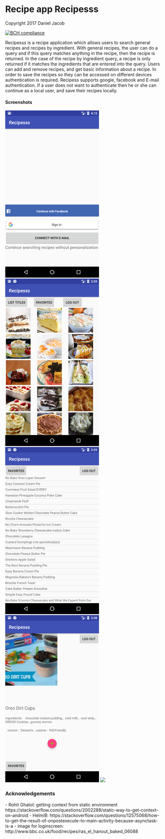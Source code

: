 <h1>Recipe app Recipesss</h1>

Copyright 2017 Daniel Jacob

[![BCH compliance](https://bettercodehub.com/edge/badge/us3rna/Recipes?branch=master)](https://bettercodehub.com/)


<p align="center">
  
  Recipesss is a recipe application which allows users to search general recipes and recipes by ingredient. With general recipes, the user can do a query and if this query matches anything in the recipe, then the recipe is returned. In the case of the recipe by ingredient query, a recipe is only returned if it matches the ingredients that are entered into the query. Users can add and remove recipes, and get basic information about a recipe. In order to save the recipes so they can be accessed on different devices authentication is required. Recipess supports google, facebook and E-mail authentication. If a user does not want to authenticate then he or she can continue as a local user, and save their recipes locally.
 <h4>Screenshots</h4>
  <img src="/doc/loginscreen.png" width="300"/>
  <img src="/doc/gridview.png" width="300"/>
  <img src="/doc/titles.png" width="300"/>
  <img src="/doc/details.png" width="300"/>
  <img src="favorites.png" width="300"/>
</p>
<h3>Acknowledgements</h3>
- Rohit Ghatol: getting context from static environment https://stackoverflow.com/questions/2002288/static-way-to-get-context-on-android
- HelmiB: https://stackoverflow.com/questions/12575068/how-to-get-the-result-of-onpostexecute-to-main-activity-because-asynctask-is-a
- image for loginscreen:  http://www.bbc.co.uk/food/recipes/ras_el_hanout_baked_06088
